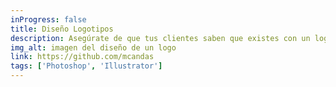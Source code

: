 ```yaml
---
inProgress: false
title: Diseño Logotipos
description: Asegúrate de que tus clientes saben que existes con un logotipo que destaque sobre la competencia, que trasmita los valores de la empresa y que sea memorable.
img_alt: imagen del diseño de un logo
link: https://github.com/mcandas
tags: ['Photoshop', 'Illustrator']
---
```

